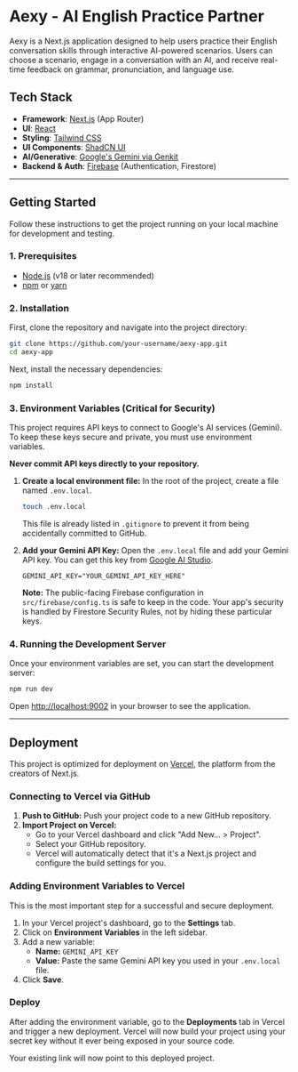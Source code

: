 # Aexy - AI English Practice Partner

Aexy is a Next.js application designed to help users practice their English conversation skills through interactive AI-powered scenarios. Users can choose a scenario, engage in a conversation with an AI, and receive real-time feedback on grammar, pronunciation, and language use.

## Tech Stack

- **Framework**: [Next.js](https://nextjs.org/) (App Router)
- **UI**: [React](https://reactjs.org/)
- **Styling**: [Tailwind CSS](https://tailwindcss.com/)
- **UI Components**: [ShadCN UI](https://ui.shadcn.com/)
- **AI/Generative**: [Google's Gemini via Genkit](https://firebase.google.com/docs/genkit)
- **Backend & Auth**: [Firebase](https://firebase.google.com/) (Authentication, Firestore)

---

## Getting Started

Follow these instructions to get the project running on your local machine for development and testing.

### 1. Prerequisites

- [Node.js](https://nodejs.org/) (v18 or later recommended)
- [npm](https://www.npmjs.com/) or [yarn](https://yarnpkg.com/)

### 2. Installation

First, clone the repository and navigate into the project directory:

```bash
git clone https://github.com/your-username/aexy-app.git
cd aexy-app
```

Next, install the necessary dependencies:

```bash
npm install
```

### 3. Environment Variables (Critical for Security)

This project requires API keys to connect to Google's AI services (Gemini). To keep these keys secure and private, you must use environment variables.

**Never commit API keys directly to your repository.**

1.  **Create a local environment file:**
    In the root of the project, create a file named `.env.local`.

    ```bash
    touch .env.local
    ```

    This file is already listed in `.gitignore` to prevent it from being accidentally committed to GitHub.

2.  **Add your Gemini API Key:**
    Open the `.env.local` file and add your Gemini API key. You can get this key from [Google AI Studio](https://makersuite.google.com/app/apikey).

    ```.env.local
    GEMINI_API_KEY="YOUR_GEMINI_API_KEY_HERE"
    ```

    **Note:** The public-facing Firebase configuration in `src/firebase/config.ts` is safe to keep in the code. Your app's security is handled by Firestore Security Rules, not by hiding these particular keys.

### 4. Running the Development Server

Once your environment variables are set, you can start the development server:

```bash
npm run dev
```

Open [http://localhost:9002](http://localhost:9002) in your browser to see the application.

---

## Deployment

This project is optimized for deployment on [Vercel](https://vercel.com/), the platform from the creators of Next.js.

### Connecting to Vercel via GitHub

1.  **Push to GitHub:** Push your project code to a new GitHub repository.
2.  **Import Project on Vercel:**
    - Go to your Vercel dashboard and click "Add New... > Project".
    - Select your GitHub repository.
    - Vercel will automatically detect that it's a Next.js project and configure the build settings for you.

### Adding Environment Variables to Vercel

This is the most important step for a successful and secure deployment.

1.  In your Vercel project's dashboard, go to the **Settings** tab.
2.  Click on **Environment Variables** in the left sidebar.
3.  Add a new variable:
    - **Name:** `GEMINI_API_KEY`
    - **Value:** Paste the same Gemini API key you used in your `.env.local` file.
4.  Click **Save**.

### Deploy

After adding the environment variable, go to the **Deployments** tab in Vercel and trigger a new deployment. Vercel will now build your project using your secret key without it ever being exposed in your source code.

Your existing link will now point to this deployed project.
